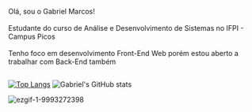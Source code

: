 Olá, sou o Gabriel Marcos!<br><br>
Estudante do curso de Análise e Desenvolvimento de Sistemas no IFPI - Campus Picos<br><br>
Tenho foco em desenvolvimento Front-End Web porém estou aberto a trabalhar com Back-End também
##
[![Top Langs](https://github-readme-stats.vercel.app/api/top-langs/?username=gabriell1507&layout=compact&theme=radical)](https://github.com/gabriell1507/github-readme-stats)
![Gabriel's GitHub stats](https://github-readme-stats.vercel.app/api?username=gabriell1507&show_icons=true&theme=radical)


 ![ezgif-1-9993272398](https://github.com/Gabriell1507/Gabriell1507/assets/105975414/4ee60514-8965-4f80-b34d-6d855c8c1996)

  


</div>





